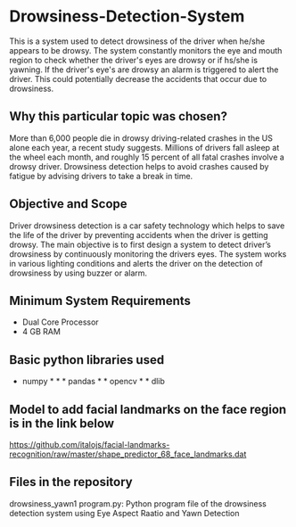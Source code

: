 # Drowsiness-Detection-System
This is a system used to detect drowsiness of the driver when he/she appears to be drowsy. The system constantly monitors the eye and mouth region to check whether the driver's eyes are drowsy or if hs/she is yawning. If the driver's eye's are drowsy an alarm is triggered to alert the driver. This could potentially decrease the accidents that occur due to drowsiness. 
## Why this particular topic was chosen?
More than 6,000 people die in drowsy driving-related crashes in the US alone each year, a recent study suggests. Millions of drivers fall asleep at the wheel each month, and roughly 15 percent of all fatal crashes involve a drowsy driver. Drowsiness detection helps to avoid crashes caused by fatigue by advising drivers to take a break in time.
## Objective and Scope
Driver drowsiness detection is a car safety technology which helps to save the life of the driver by preventing accidents when the driver is getting drowsy. The main objective is to first design a system to detect driver’s drowsiness by continuously monitoring the drivers eyes. The system works in various lighting conditions and alerts the driver on the detection of drowsiness by using buzzer or alarm.
## Minimum System Requirements
* Dual Core Processor 
* 4 GB RAM 
## Basic python libraries used 
* numpy                                                                                                                                                                         * * * pandas                                                                                                                                                                         * * opencv                                                                                                                                                                         * * dlib
## Model to add facial landmarks on the face region is in the link below
https://github.com/italojs/facial-landmarks-recognition/raw/master/shape_predictor_68_face_landmarks.dat
## Files in the repository
drowsiness_yawn1 program.py: Python program file of the drowsiness detection system using Eye Aspect Raatio and Yawn Detection 

